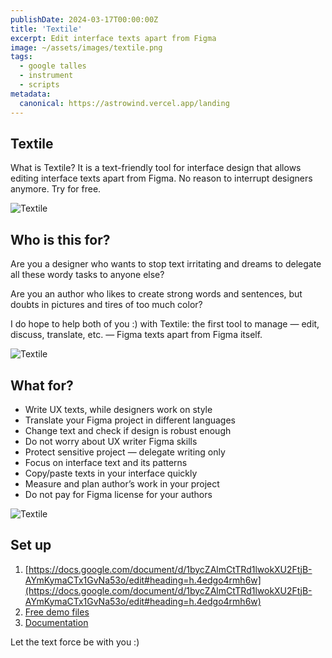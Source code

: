 ```yaml
---
publishDate: 2024-03-17T00:00:00Z
title: 'Textile'
excerpt: Edit interface texts apart from Figma
image: ~/assets/images/textile.png
tags:
  - google talles
  - instrument
  - scripts
metadata:
  canonical: https://astrowind.vercel.app/landing 
---
```


## Textile
What is Textile? It is a text-friendly tool for interface design that allows editing interface texts apart from Figma. No reason to interrupt designers anymore. Try for free.

![Textile](~/assets/images/textile-texts.png)

## Who is this for? 
Are you a designer who wants to stop text irritating and dreams to delegate all these wordy tasks to anyone else?

Are you an author who likes to create strong words and sentences, but doubts in pictures and tires of too much color?

I do hope to help both of you :) with Textile: the first tool to manage — edit, discuss, translate, etc. — Figma texts apart from Figma itself.

![Textile](~/assets/images/textile-2.png)

## What for?
- Write UX texts, while designers work on style
- Translate your Figma project in different languages
- Change text and check if design is robust enough
- Do not worry about UX writer Figma skills
- Protect sensitive project — delegate writing only
- Focus on interface text and its patterns
- Copy/paste texts in your interface quickly
- Measure and plan author’s work in your project
- Do not pay for Figma license for your authors

![Textile](~/assets/images/textile-3.png)

## Set up
1. [https://docs.google.com/document/d/1bycZAlmCtTRd1lwokXU2FtjB-AYmKymaCTx1GvNa53o/edit#heading=h.4edgo4rmh6w](https://docs.google.com/document/d/1bycZAlmCtTRd1lwokXU2FtjB-AYmKymaCTx1GvNa53o/edit#heading=h.4edgo4rmh6w)
2. [Free demo files](https://www.figma.com/file/yUCGBC8x1SDk9BEnkNobRi/Textile-%E2%80%A2-Demo-Files?type=design&node-id=0%3A1&mode=design&t=HBfNYcgO1npg7sP7-1)
3. [Documentation](https://github.com/eduhund/textile)

Let the text force be with you :)

